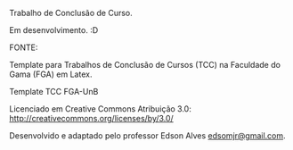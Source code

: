 
Trabalho de Conclusão de Curso.

Em desenvolvimento. :D


FONTE:

Template para Trabalhos de Conclusão de Cursos (TCC) na Faculdade do
Gama (FGA) em Latex.

Template TCC FGA-UnB

Licenciado em Creative Commons Atribuição 3.0:
http://creativecommons.org/licenses/by/3.0/

Desenvolvido e adaptado pelo professor Edson Alves <edsomjr@gmail.com>.
